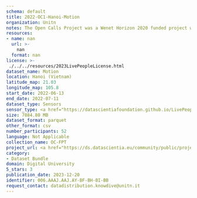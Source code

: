 ```yaml
---
schema: default
title: 2022-OC1-Hanoi-Motion
organization: Unitn
notes: The Open Calls Project was a Wenet Horizon 2020 funded project with the goal of developing a diversity-aware, machine-mediated paradigm for social interactions. It collected information on the eating/drinking activities of the students of FPT University in Vietnam. The project was carried out in June and July 2022. The project set out to sense the daily activity data of respondents through the mobile phone sensors, collect health data through daily food log surveys, collect alcohol-drinking activities coupled with the motives for drinking, and conduct semi-structured surveys to gather feedback on the project. Data collection was carried out in three big cities across Vietnam. The i-Log application was used to collect sensor data from participants with the language set to Vietnamese. The food-drink activities were collected with an i-Log survey filled in by the respondents three times a day.
resources:
- name: nan
  url: >-
    nan
  format: nan
license: >-
 ./../../resources/2023LivePeopleLicense.html
dataset_name: Motion
location: Hanoi (Vietnam)
latitude_map: 21.03
longitude_map: 105.8
start_date: 2022-06-13
end_date: 2022-07-11
dataset_type: Sensors
sensor_type: <a href="https://datascientiafoundation.github.io/LivePeople/datasets/2022-OC1-Hanoi-Accelerometer%20Event/">accelerometer</a>,<a href="https://datascientiafoundation.github.io/LivePeople/datasets/2022-OC1-Hanoi-Activities%20Per%20Time/"> activities per time </a>, <a href="https://datascientiafoundation.github.io/LivePeople/datasets/2022-OC1-Hanoi-Step%20Counter%20Event/">step counter</a>,  <a href="https://datascientiafoundation.github.io/LivePeople/datasets/2022-OC1-Hanoi-Step%20Detector%20Event/">step detector</a>, <a href="https://datascientiafoundation.github.io/LivePeople/datasets/2022-OC1-Hanoi-Gyroscope%20Event/"> gyroscope </a>
size: 7884.80 MB
dataset_format: parquet
other_format: csv
number_participants: 52
language: Not Applicable
collection_name: OC-FPT
project_url: <a href="https://ds.datascientia.eu/community/public/projects/3b975830-9ecc-4127-855b-f88b8b5fe2ca">https://ds.datascientia.eu/community/public/projects/3b975830-9ecc-4127-855b-f88b8b5fe2ca</a>
category:
- Dataset Bundle
domain: Digital University
5_stars: 3
publication_date: 2023-12-20
identifier: 006.AAAJ.AAJ.AY-BF-BH-BI-BB
request_contact: datadistribution.knowdive@unitn.it
---
```



